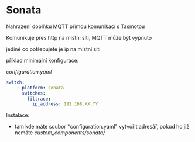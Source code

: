 # Sonata

Nahrazení doplňku MQTT přímou komunikací s Tasmotou

Komunikuje přes http na místní síti, MQTT může být vypnuto

jediné co potřebujete je ip na místní síti

příklad minimální konfigurace:

*configuration.yaml*
```yaml
switch:
    - platform: sonata
      switches:
        filtrace:
          ip_address: 192.168.XX.YY
```
Instalace:
- tam kde máte soubor *configuration.yaml" vytvořit adresář, pokud ho již nemáte *custom_components/sonata/*
